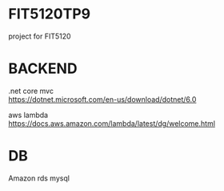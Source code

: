 # FIT5120TP9
project for FIT5120 

# BACKEND
.net core mvc  
https://dotnet.microsoft.com/en-us/download/dotnet/6.0

aws lambda  
https://docs.aws.amazon.com/lambda/latest/dg/welcome.html  

# DB
Amazon rds mysql  
